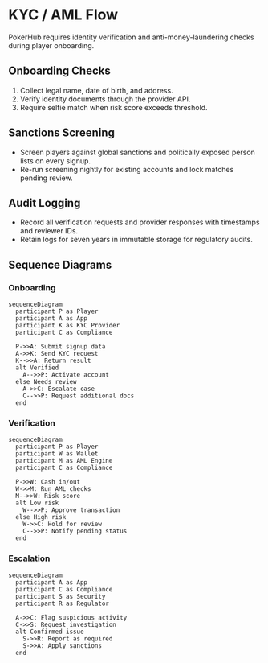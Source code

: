 # KYC / AML Flow

PokerHub requires identity verification and anti-money-laundering checks during player onboarding.

## Onboarding Checks
1. Collect legal name, date of birth, and address.
2. Verify identity documents through the provider API.
3. Require selfie match when risk score exceeds threshold.

## Sanctions Screening
- Screen players against global sanctions and politically exposed person lists on every signup.
- Re-run screening nightly for existing accounts and lock matches pending review.

## Audit Logging
- Record all verification requests and provider responses with timestamps and reviewer IDs.
- Retain logs for seven years in immutable storage for regulatory audits.

## Sequence Diagrams

### Onboarding

```mermaid
sequenceDiagram
  participant P as Player
  participant A as App
  participant K as KYC Provider
  participant C as Compliance

  P->>A: Submit signup data
  A->>K: Send KYC request
  K-->>A: Return result
  alt Verified
    A-->>P: Activate account
  else Needs review
    A->>C: Escalate case
    C-->>P: Request additional docs
  end
```

### Verification

```mermaid
sequenceDiagram
  participant P as Player
  participant W as Wallet
  participant M as AML Engine
  participant C as Compliance

  P->>W: Cash in/out
  W->>M: Run AML checks
  M-->>W: Risk score
  alt Low risk
    W-->>P: Approve transaction
  else High risk
    W->>C: Hold for review
    C-->>P: Notify pending status
  end
```

### Escalation

```mermaid
sequenceDiagram
  participant A as App
  participant C as Compliance
  participant S as Security
  participant R as Regulator

  A->>C: Flag suspicious activity
  C->>S: Request investigation
  alt Confirmed issue
    S->>R: Report as required
    S->>A: Apply sanctions
  end
```
